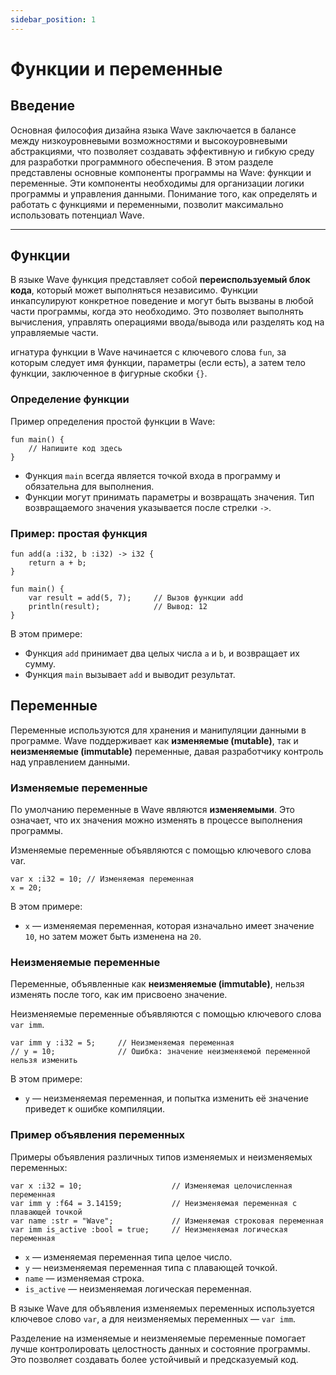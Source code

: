 ```yaml
---
sidebar_position: 1
---
```


# Функции и переменные

## Введение

Основная философия дизайна языка Wave заключается в балансе между низкоуровневыми возможностями и высокоуровневыми абстракциями, что позволяет создавать эффективную и гибкую среду для разработки программного обеспечения.
В этом разделе представлены основные компоненты программы на Wave: функции и переменные. Эти компоненты необходимы для организации логики программы и управления данными. Понимание того, как определять и работать с функциями и переменными, позволит максимально использовать потенциал Wave.

---

## Функции
В языке Wave функция представляет собой **переиспользуемый блок кода**, который может выполняться независимо.
Функции инкапсулируют конкретное поведение и могут быть вызваны в любой части программы, когда это необходимо.
Это позволяет выполнять вычисления, управлять операциями ввода/вывода или разделять код на управляемые части.

игнатура функции в Wave начинается с ключевого слова `fun`, за которым следует имя функции, параметры (если есть), а затем тело функции, заключенное в фигурные скобки `{}`.

### Определение функции
Пример определения простой функции в Wave:

```wave
fun main() {
    // Напишите код здесь
}
```

* Функция `main` всегда является точкой входа в программу и обязательна для выполнения.
* Функции могут принимать параметры и возвращать значения. Тип возвращаемого значения указывается после стрелки `->`.

### Пример: простая функция

```wave
fun add(a :i32, b :i32) -> i32 {
    return a + b;
}

fun main() {
    var result = add(5, 7);     // Вызов функции add
    println(result);            // Вывод: 12
}
```

В этом примере:

* Функция `add` принимает два целых числа `a` и `b`, и возвращает их сумму.
* Функция `main` вызывает `add` и выводит результат.

## Переменные
Переменные используются для хранения и манипуляции данными в программе.
Wave поддерживает как **изменяемые (mutable)**, так и **неизменяемые (immutable)** переменные, давая разработчику контроль над управлением данными.

### Изменяемые переменные
По умолчанию переменные в Wave являются **изменяемыми**. Это означает, что их значения можно изменять в процессе выполнения программы.

Изменяемые переменные объявляются с помощью ключевого слова var.
```wave
var x :i32 = 10; // Изменяемая переменная
x = 20;
```

В этом примере:
* `x` — изменяемая переменная, которая изначально имеет значение `10`, но затем может быть изменена на `20`.

### Неизменяемые переменные
Переменные, объявленные как **неизменяемые (immutable)**, нельзя изменять после того, как им присвоено значение.

Неизменяемые переменные объявляются с помощью ключевого слова `var imm`.
```wave
var imm y :i32 = 5;     // Неизменяемая переменная
// y = 10;              // Ошибка: значение неизменяемой переменной нельзя изменить
```

В этом примере:
* `y` — неизменяемая переменная, и попытка изменить её значение приведет к ошибке компиляции.

### Пример объявления переменных
Примеры объявления различных типов изменяемых и неизменяемых переменных:

```wave
var x :i32 = 10;                    // Изменяемая целочисленная переменная
var imm y :f64 = 3.14159;           // Неизменяемая переменная с плавающей точкой
var name :str = "Wave";             // Изменяемая строковая переменная
var imm is_active :bool = true;     // Неизменяемая логическая переменная
```

* `x` — изменяемая переменная типа целое число.
* `y` — неизменяемая переменная типа с плавающей точкой.
* `name` — изменяемая строка.
* `is_active` — неизменяемая логическая переменная.

В языке Wave для объявления изменяемых переменных используется ключевое слово `var`, а для неизменяемых переменных — `var imm`.

Разделение на изменяемые и неизменяемые переменные помогает лучше контролировать целостность данных и состояние программы. Это позволяет создавать более устойчивый и предсказуемый код.